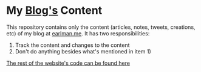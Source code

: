 # My [Blog's](https://earlman.me) Content

This repository contains only the content (articles, notes, tweets, creations, etc) of my blog at [earlman.me](https://earlman.me). It has two responsibilities:

1) Track the content and changes to the content
2) Don't do anything besides what's mentioned in item 1)

[The rest of the website's code can be found here](https://github.com/earlman/me)
